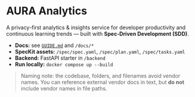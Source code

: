 # AURA Analytics

A privacy-first analytics & insights service for developer productivity and continuous learning trends — built with **Spec‑Driven Development (SDD)**.

- **Docs:** see [`GUIDE.md`](GUIDE.md) and `/docs/*`
- **SpecKit assets:** `/spec/spec.yaml`, `/spec/plan.yaml`, `/spec/tasks.yaml`
- **Backend:** FastAPI starter in `/backend`
- **Run locally:** `docker compose up --build`

> Naming note: the codebase, folders, and filenames avoid vendor names. You can reference external vendor docs in text, but **do not** include vendor names in file paths.
